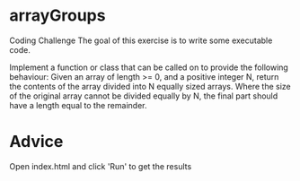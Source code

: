# arrayGroups

Coding Challenge
The goal of this exercise is to write some executable code.

Implement a function or class that can be called on to provide the following behaviour:
Given an array of length >= 0, and a positive integer N, return the contents of the array divided into N equally sized arrays.
Where the size of the original array cannot be divided equally by N, the final part should have a length equal to the remainder.

# Advice
Open index.html and click 'Run' to get the results
